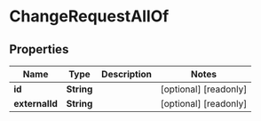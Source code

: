 

# ChangeRequestAllOf


## Properties

Name | Type | Description | Notes
------------ | ------------- | ------------- | -------------
**id** | **String** |  |  [optional] [readonly]
**externalId** | **String** |  |  [optional] [readonly]



